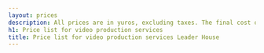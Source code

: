 ```yaml
---
layout: prices
description: All prices are in уuros, excluding taxes. The final cost of producing videos depends on specific tasks and conditions. It is established in the form of estimates. For example, an advertising video and a corporate film are 2 big differences.
h1: Price list for video production services
title: Price list for video production services Leader House
---
```

